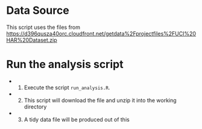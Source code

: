 # Data Source

This script uses the files from https://d396qusza40orc.cloudfront.net/getdata%2Fprojectfiles%2FUCI%20HAR%20Dataset.zip

# Run the analysis script

* 1. Execute the script `run_analysis.R`.
* 2. This script will download the file and unzip it into the working directory
* 3. A tidy data file will be produced out of this

